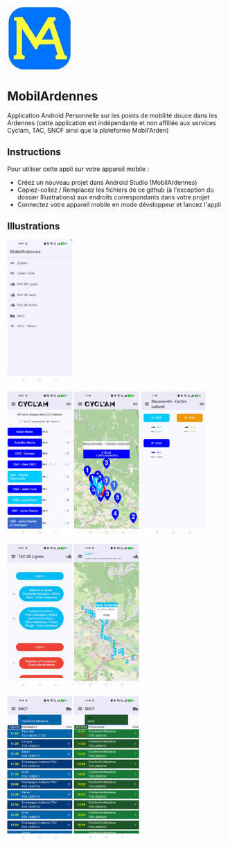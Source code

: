 ![Screenshot of the app logo MobilArdennes](/Illustrations/MA_Logo.jpg)  
# MobilArdennes
Application Android Personnelle sur les points de mobilité douce dans les Ardennes
(cette application est indépendante et non affiliée aux services Cyclam, TAC, SNCF ainsi que la plateforme Mobil'Arden)


## Instructions
Pour utiliser cette appli sur votre appareil mobile : 
- Créez un nouveau projet dans Android Studio (MobilArdennes)
- Copiez-collez / Remplacez les fichiers de ce github (à l'exception du dossier Illustrations) aux endroits correspondants dans votre projet
- Connectez votre appareil mobile en mode développeur et lancez l'appli


## Illustrations
<p>
    <img src="/Illustrations/MA_Menu.jpg" alt="Menu" width="150">
</p>
<p>
  <img src="/Illustrations/MA_Cyclam_Stations.jpg" alt="Cyclam Stations" width="150">
  <img src="/Illustrations/MA_Cyclam_map2.jpg" alt="Cyclam Carte" width="150">
  <img src="/Illustrations/MA_Cyclam_SingleStation.jpg" alt="Cyclam Station Détail" width="150">
</p>
<p>
  <img src="/Illustrations/MA_TAC08_lines.jpg" alt="TAC08 Lignes" width="150">
  <img src="/Illustrations/MA_TAC08_linemap.jpg" alt="TAC08 Lignes Carte" width="150">
</p>
<p>
   <img src="/Illustrations/MA_SNCF_destination.jpg" alt="SNCF Destinations" width="150">
  <img src="/Illustrations/MA_SNCF_arrivals.jpg" alt="SNCF Arrivées" width="150">
</p>
